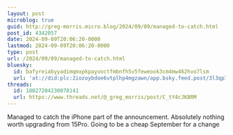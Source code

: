 ```yaml
---
layout: post
microblog: true
guid: http://greg-morris.micro.blog/2024/09/09/managed-to-catch.html
post_id: 4342057
date: 2024-09-09T20:06:20-0000
lastmod: 2024-09-09T20:06:20-0000
type: post
url: /2024/09/09/managed-to-catch.html
bluesky:
  id: bafyreiabyyadimqmxpkpayvoctfmbnfh5v5feweook3cm4mw462hvo7lsm
  url: 'at://did:plc:2iozoybdoe6vtplhp4mgzawn/app.bsky.feed.post/3l3qp7kkbby2z'
threads:
  id: 18027204230078141
  url: https://www.threads.net/@_greg_morris/post/C_tY4cJKBRM
---
```

Managed to catch the iPhone part of the announcement. Absolutely nothing worth upgrading from 15Pro. Going to be a cheap September for a change 
